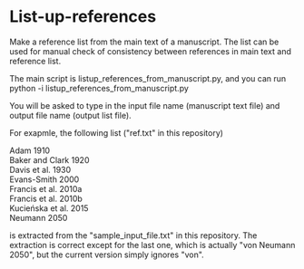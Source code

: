 # List-up-references
Make a reference list from the main text of a manuscript. The list can be used for manual check of consistency between references in main text and reference list. 

The main script is listup_references_from_manuscript.py, and you can run  
python -i listup_references_from_manuscript.py

You will be asked to type in the input file name (manuscript text file) and output file name (output list file). 

For exapmle, the following list ("ref.txt" in this repository)

Adam 1910  
Baker and Clark 1920  
Davis et al. 1930  
Evans-Smith 2000  
Francis et al. 2010a  
Francis et al. 2010b  
Kucieńska et al. 2015  
Neumann 2050  

is extracted from the "sample_input_file.txt" in this repository. The extraction is correct except for the last one, which is actually "von Neumann 2050", but the current version simply ignores "von". 

